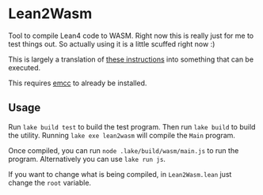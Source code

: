 # Lean2Wasm

Tool to compile Lean4 code to WASM. Right now this is really just for me to test
things out. So actually using it is a little scuffed right now :)

This is largely a translation of [these instructions](https://leanprover.zulipchat.com/#narrow/stream/270676-lean4/topic/wasm.20build/near/402692669)
into something that can be executed.

This requires [emcc](https://emscripten.org/docs/getting_started/downloads.html)
to already be installed.

## Usage

Run `lake build test` to build the test program. Then run `lake build` to build
the utility. Running `lake exe lean2wasm` will compile the `Main` program.

Once compiled, you can run `node .lake/build/wasm/main.js` to run the program.
Alternatively you can use `lake run js`.

If you want to change what is being compiled, in `Lean2Wasm.lean` just change
the `root` variable.
